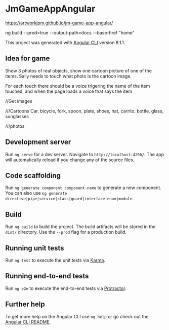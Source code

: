 # JmGameAppAngular

https://artworkjpm.github.io/jm-game-app-angular/

ng build --prod=true --output-path=docs --base-href "home"

This project was generated with [Angular CLI](https://github.com/angular/angular-cli) version 8.1.1.

## Idea for game

Show 3 photos of real objects, show one cartoon picture of one of the items.
Sally needs to touch what photo is the cartoon image.

For each touch there should be a voice trigering the name of the item touched, and when the page loads a voice that says the item

//Get images

///Cartoons
Car, bicycle, fork, spoon, plate, shoes, hat, carrito, bottle, glass, sunglasses

///photos

## Development server

Run `ng serve` for a dev server. Navigate to `http://localhost:4200/`. The app will automatically reload if you change any of the source files.

## Code scaffolding

Run `ng generate component component-name` to generate a new component. You can also use `ng generate directive|pipe|service|class|guard|interface|enum|module`.

## Build

Run `ng build` to build the project. The build artifacts will be stored in the `dist/` directory. Use the `--prod` flag for a production build.

## Running unit tests

Run `ng test` to execute the unit tests via [Karma](https://karma-runner.github.io).

## Running end-to-end tests

Run `ng e2e` to execute the end-to-end tests via [Protractor](http://www.protractortest.org/).

## Further help

To get more help on the Angular CLI use `ng help` or go check out the [Angular CLI README](https://github.com/angular/angular-cli/blob/master/README.md).
